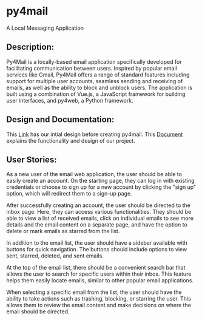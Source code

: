 # py4mail
A Local Messaging Application

## Description:
Py4Mail is a locally-based email application specifically developed for facilitating communication between users. Inspired by popular email services like Gmail, Py4Mail offers a range of standard features including support for multiple user accounts, seamless sending and receiving of emails, as well as the ability to block and unblock users. The application is built using a combination of Vue.js, a JavaScript framework for building user interfaces, and py4web, a Python framework.

## Design and Documentation:
This [Link](https://docs.google.com/document/d/1RwccH8KHGmGwVgCk6Ct0DpWRstz1xQFKqzbVGp4U9hM/edit?usp=sharing) has our intial design before creating py4mail. 
This [Document](https://docs.google.com/document/d/1XgjrZY7rXYCJ02byCELfqm1AaKpADnwYl5Wegd5XHpY/edit?usp=sharing) explains the functionality and design of our project. 

## User Stories:
As a new user of the email web application, the user should be able to easily create an account. On the starting page, they can log in with existing credentials or choose to sign up for a new account by clicking the "sign up" option, which will redirect them to a sign-up page.

After successfully creating an account, the user should be directed to the inbox page. Here, they can access various functionalities. They should be able to view a list of received emails, click on individual emails to see more details and the email content on a separate page, and have the option to delete or mark emails as starred from the list.

In addition to the email list, the user should have a sidebar available with buttons for quick navigation. The buttons should include options to view sent, starred, deleted, and sent emails.

At the top of the email list, there should be a convenient search bar that allows the user to search for specific users within their inbox. This feature helps them easily locate emails, similar to other popular email applications.

When selecting a specific email from the list, the user should have the ability to take actions such as trashing, blocking, or starring the user. This allows them to review the email content and make decisions on where the email should be directed.
